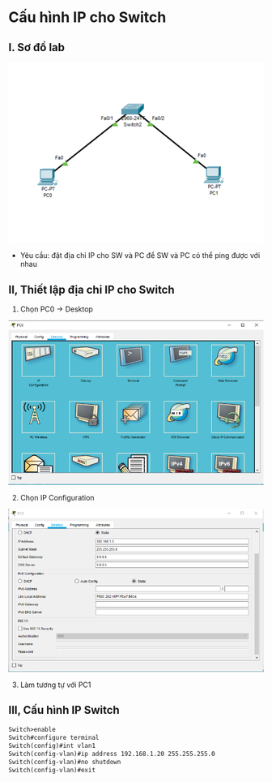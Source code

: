 # Cấu hình IP cho Switch
## I. Sơ đồ lab 

![](/VMware/image/1.png)

- Yêu cầu: đặt địa chỉ IP cho SW và PC để SW và PC có thể ping được với nhau

## II, Thiết lập địa chỉ IP cho Switch
1. Chọn PC0 -> Desktop

![](/Vmware/image/2.png)

2. Chọn IP Configuration

![](/Vmware/image/3.png)

3. Làm tương tự với PC1

## III, Cấu hình IP Switch
```
Switch>enable
Switch#configure terminal
Switch(config)#int vlan1
Switch(config-vlan)#ip address 192.168.1.20 255.255.255.0
Switch(config-vlan)#no shutdown
Switch(config-vlan)#exit
```



